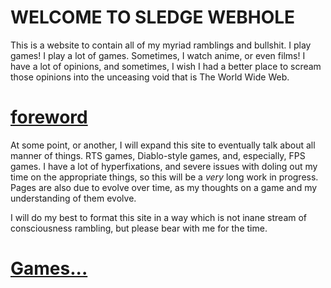 # WELCOME TO SLEDGE WEBHOLE

This is a website to contain all of my myriad ramblings and bullshit. I play games! I play a lot of games. Sometimes, I watch anime, or even films! I have a lot of opinions, and sometimes, I wish I had a better place to scream those opinions into the unceasing void that is The World Wide Web.

# [foreword](foreword.md)

At some point, or another, I will expand this site to eventually talk about all manner of things. RTS games, Diablo-style games, and, especially, FPS games. I have a lot of hyperfixations, and severe issues with doling out my time on the appropriate things, so this will be a *very* long work in progress. Pages are also due to evolve over time, as my thoughts on a game and my understanding of them evolve.

I will do my best to format this site in a way which is not inane stream of consciousness rambling, but please bear with me for the time.

# [Games...](APPENDIX)